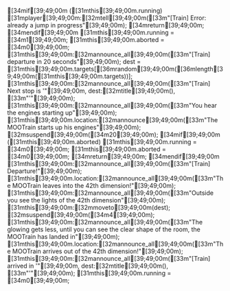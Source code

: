 [34mif[39;49;00m ([31mthis[39;49;00m.running)
  [31mplayer[39;49;00m:[32mtell[39;49;00m([33m"[Train] Error: already a jump in progress"[39;49;00m);
  [34mreturn[39;49;00m;
[34mendif[39;49;00m
[31mthis[39;49;00m.running = [34m1[39;49;00m;
[31mthis[39;49;00m.aborted = [34m0[39;49;00m;
[31mthis[39;49;00m:[32mannounce_all[39;49;00m([33m"[Train] departure in 20 seconds"[39;49;00m);
dest = [31mthis[39;49;00m.targets[[36mrandom[39;49;00m([36mlength[39;49;00m([31mthis[39;49;00m.targets))];
[31mthis[39;49;00m:[32mannounce_all[39;49;00m([33m"[Train] Next stop is '"[39;49;00m, dest:[32mtitle[39;49;00m(), [33m"'"[39;49;00m);
[31mthis[39;49;00m:[32mannounce_all[39;49;00m([33m"You hear the engines starting up"[39;49;00m);
[31mthis[39;49;00m.location:[32mannounce[39;49;00m([33m"The MOOTrain starts up his engines"[39;49;00m);
[32msuspend[39;49;00m([34m20[39;49;00m);
[34mif[39;49;00m ([31mthis[39;49;00m.aborted)
  [31mthis[39;49;00m.running = [34m0[39;49;00m;
  [31mthis[39;49;00m.aborted = [34m0[39;49;00m;
  [34mreturn[39;49;00m;
[34mendif[39;49;00m
[31mthis[39;49;00m:[32mannounce_all[39;49;00m([33m"[Train] Departure!"[39;49;00m);
[31mthis[39;49;00m.location:[32mannounce_all[39;49;00m([33m"The MOOTrain leaves into the 42th dimension!"[39;49;00m);
[31mthis[39;49;00m:[32mannounce_all[39;49;00m([33m"Outside you see the lights of the 42th dimension"[39;49;00m);
[31mthis[39;49;00m:[32mmoveto[39;49;00m(dest);
[32msuspend[39;49;00m([34m4[39;49;00m);
[31mthis[39;49;00m:[32mannounce_all[39;49;00m([33m"The glowing gets less, until you can see the clear shape of the room, the MOOTrain has landed in"[39;49;00m);
[31mthis[39;49;00m.location:[32mannounce_all[39;49;00m([33m"The MOOTrain arrives out of the 42th dimension!"[39;49;00m);
[31mthis[39;49;00m:[32mannounce_all[39;49;00m([33m"[Train] arrived in '"[39;49;00m, dest:[32mtitle[39;49;00m(), [33m"'"[39;49;00m);
[31mthis[39;49;00m.running = [34m0[39;49;00m;
